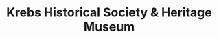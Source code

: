---
layout: repo
title: "Krebs Historical Society & Heritage Museum"
id: 24899
permalink: repos/24899/
---